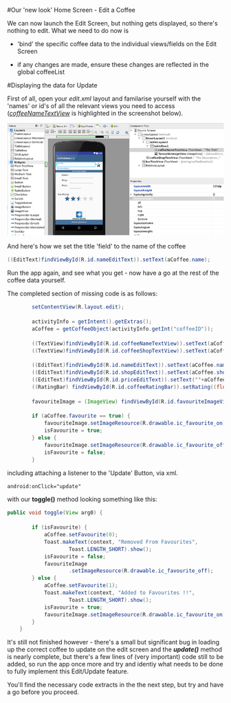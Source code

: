 #Our 'new look' Home Screen - Edit a Coffee

We can now launch the Edit Screen, but nothing gets displayed, so there's nothing to edit. What we need to do now is 

- 'bind' the specific coffee data to the individual views/fields on the Edit Screen

- if any changes are made, ensure these changes are reflected in the global coffeeList

#Displaying the data for Update

First of all, open your <i>edit.xml</i> layout and familarise yourself with the 'names' or id's of all the relevant views you need to access (<i><u>coffeeNameTextView</u></i> is highlighted in the screenshot below).

![](../img/lab0309.png)

And here's how we set the title 'field' to the name of the coffee

~~~java
((EditText)findViewById(R.id.nameEditText)).setText(aCoffee.name);
~~~

Run the app again, and see what you get - now have a go at the rest of the coffee data yourself.

The completed section of missing code is as follows:

~~~java
		setContentView(R.layout.edit);

		activityInfo = getIntent().getExtras();
		aCoffee = getCoffeeObject(activityInfo.getInt("coffeeID"));

		((TextView)findViewById(R.id.coffeeNameTextView)).setText(aCoffee.name);
		((TextView)findViewById(R.id.coffeeShopTextView)).setText(aCoffee.shop);

		((EditText)findViewById(R.id.nameEditText)).setText(aCoffee.name);
		((EditText)findViewById(R.id.shopEditText)).setText(aCoffee.shop);
		((EditText)findViewById(R.id.priceEditText)).setText(""+aCoffee.price);
		((RatingBar) findViewById(R.id.coffeeRatingBar)).setRating((float)aCoffee.rating);

		favouriteImage = (ImageView) findViewById(R.id.favouriteImageView);

		if (aCoffee.favourite == true) {
			favouriteImage.setImageResource(R.drawable.ic_favourite_on);
			isFavourite = true;
		} else {
			favouriteImage.setImageResource(R.drawable.ic_favourite_off);
			isFavourite = false;
		}
~~~

including attaching a listener to the 'Update' Button, via xml.

~~~xml
android:onClick="update"
~~~

with our <b>toggle()</b> method looking something like this:

~~~java
public void toggle(View arg0) {

		if (isFavourite) {
			aCoffee.setFavourite(0);
			Toast.makeText(context, "Removed From Favourites",
					Toast.LENGTH_SHORT).show();
			isFavourite = false;
			favouriteImage
					.setImageResource(R.drawable.ic_favourite_off);			
		} else {
			aCoffee.setFavourite(1);
			Toast.makeText(context, "Added to Favourites !!",
					Toast.LENGTH_SHORT).show();
			isFavourite = true;
			favouriteImage.setImageResource(R.drawable.ic_favourite_on);
		}			
	} 
~~~

It's still not finished however - there's a small but significant bug in loading up the correct coffee to update on the edit screen and the <i><b>update()</b></i> method is nearly complete, but there's a few lines of (very important) code still to be added, so run the app once more and try and identiy what needs to be done to fully implement this Edit/Update feature.

You'll find the necessary code extracts in the the next step, but try and have a go before you proceed.
